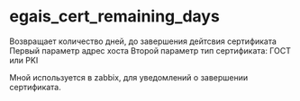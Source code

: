 # egais_cert_remaining_days

Возвращает количество дней, до завершения дейтсвия сертификата
Первый параметр адрес хоста
Второй параметр тип сертификата: ГОСТ или PKI

Мной используется в zabbix, для уведомлений о завершении сертификата.